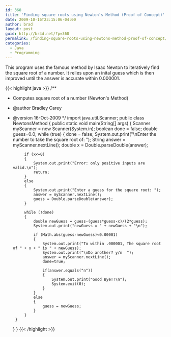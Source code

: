 ```yaml
---
id: 368
title: 'Finding square roots using Newton’s Method (Proof of Concept)'
date: 2009-10-16T23:15:06-04:00
author: brad
layout: post
guid: http://br4d.net/?p=368
permalink: /finding-square-roots-using-newtons-method-proof-of-concept/
categories:
  - Java
  - Programming
---
```

This program uses the famous method by Isaac Newton to iteratively find the square root of a number. It relies upon an inital guess which is then improved until the answer is accurate within 0.000001.

{{< highlight java >}}
/**
 * Computes square root of a number (Newton's Method)
 * @author Bradley Carey
 * @version 16-Oct-2009
 */
import java.util.Scanner;
public class NewtonsMethod
{
    public static void main(String[] args)
    {
        Scanner myScanner = new Scanner(System.in);
        boolean done = false;
        double guess=0.0;
        while (true)
        {
            done = false;
            System.out.print("\nEnter the number to take the square root of: ");
            String answer = myScanner.nextLine();
            double x = Double.parseDouble(answer);

            if (x<=0)
            {
                System.out.print("Error: only positive inputs are valid.\n");
                return;
            }
            else
            {
                System.out.print("Enter a guess for the square root: ");
                answer = myScanner.nextLine();
                guess = Double.parseDouble(answer);
            }

            while (!done)
            {
                double newGuess = guess-(guess*guess-x)/(2*guess);
                System.out.print("newGuess = " + newGuess + "\n");

                if (Math.abs(guess-newGuess)<0.00001)
                {
                    System.out.print("To within .000001, The square root of " + x + " is " + newGuess);
                    System.out.print("\nDo another? y/n  ");
                    answer = myScanner.nextLine();
                    done=true;

                    if(answer.equals("n"))
                    {
                        System.out.print("Good Bye!!\n");
                        System.exit(0);
                    }
                }
                else
                {
                    guess = newGuess;
                }
            }
        }
    }
}
{{< /highlight >}}
